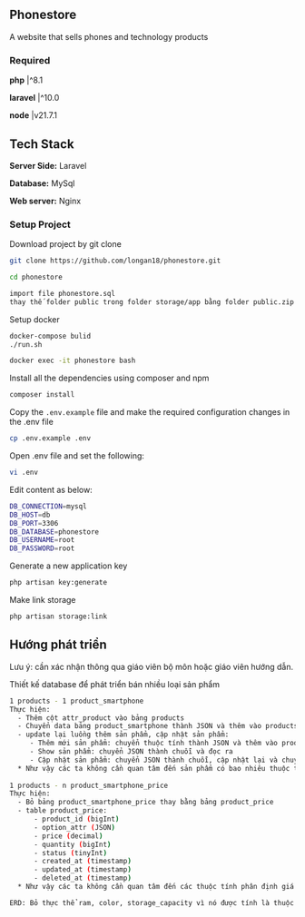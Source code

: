 ## Phonestore
A website that sells phones and technology products

### Required
**php** |^8.1

**laravel** |^10.0

**node** |v21.7.1

## Tech Stack

**Server Side:** Laravel

**Database:** MySql

**Web server:** Nginx

### Setup Project

Download project by git clone
```bash
git clone https://github.com/longan18/phonestore.git
```
```bash
cd phonestore
```
```bash
import file phonestore.sql
thay thế folder public trong folder storage/app bằng folder public.zip (đã giải nén)
```

Setup docker
```bash
docker-compose bulid
./run.sh
```

```bash
docker exec -it phonestore bash
```

Install all the dependencies using composer and npm
```bash
composer install
```

Copy the `.env.example` file and make the required configuration changes in the .env file

```bash
cp .env.example .env
```

Open .env file and set the following:
```bash
vi .env
```
Edit content as below:
```bash
DB_CONNECTION=mysql
DB_HOST=db
DB_PORT=3306
DB_DATABASE=phonestore
DB_USERNAME=root
DB_PASSWORD=root
```
Generate a new application key
```bash
php artisan key:generate
```

Make link storage
```bash
php artisan storage:link
```
## Hướng phát triển
Lưu ý: cần xác nhận thông qua giáo viên bộ môn hoặc giáo viên hướng dẫn.

Thiết kế database để phát triển bán nhiều loại sản phẩm
```bash
1 products - 1 product_smartphone 
Thực hiện:
  - Thêm cột attr_product vào bảng products
  - Chuyển data bảng product_smartphone thành JSON và thêm vào products.attr_product
  - update lại luồng thêm sản phẩm, cập nhật sản phẩm:
     - Thêm mới sản phẩm: chuyển thuộc tính thành JSON và thêm vào products.attr_product
     - Show sản phẩm: chuyển JSON thành chuỗi và đọc ra
     - Cập nhật sản phẩm: chuyển JSON thành chuỗi, cập nhật lại và chuyển lại thành JSON rồi lưu lại
  * Như vậy các ta không cần quan tâm đến sản phẩm có bao nhiêu thuộc tính.
  
1 products - n product_smartphone_price
Thực hiện:
  - Bỏ bảng product_smartphone_price thay bằng bảng product_price
  - table product_price:
      - product_id (bigInt)
      - option_attr (JSON)
      - price (decimal)
      - quantity (bigInt)
      - status (tinyInt)
      - created_at (timestamp)
      - updated_at (timestamp)
      - deleted_at (timestamp)
  * Như vậy các ta không cần quan tâm đến các thuộc tính phân định giá tiền sản phẩm có bao nhiêu thuộc tính.

ERD: Bỏ thực thể ram, color, storage_capacity vì nó được tính là thuộc tính của sản phẩm
```


    
